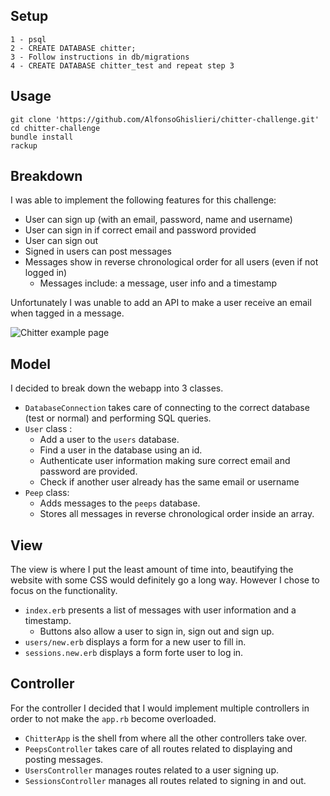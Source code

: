 Setup
----
```
1 - psql
2 - CREATE DATABASE chitter;
3 - Follow instructions in db/migrations
4 - CREATE DATABASE chitter_test and repeat step 3
```

Usage
----
```
git clone 'https://github.com/AlfonsoGhislieri/chitter-challenge.git'
cd chitter-challenge
bundle install
rackup
```

Breakdown
----
I was able to implement the following features for this challenge:
- User can sign up (with an email, password, name and username)
- User can sign in if correct email and password provided
- User can sign out
- Signed in users can post messages
- Messages show in reverse chronological order for all users (even if not logged in)
  - Messages include: a  message, user info and a timestamp

Unfortunately I was unable to add an API to make a user receive an email when tagged in a message.

![Chitter example page](https://i.ibb.co/rGZ70cv/Screenshot-2021-12-12-at-17-44-38.png)

Model
-----
I decided to break down the webapp into 3 classes.
- `DatabaseConnection` takes care of connecting to the correct database (test or normal) and performing SQL queries.
- `User` class :
  - Add a user to the `users` database.
  - Find a user in the database using an id.
  - Authenticate user information making sure correct email and password are provided.
  - Check if another user already has the same email or username
- `Peep` class:
  - Adds messages to the `peeps` database.
  - Stores all messages in reverse chronological order inside an array.

View
-----
The view is where I put the least amount of time into, beautifying the website with some CSS would definitely go a long way. However I chose to focus on the functionality.

- `index.erb` presents a list of messages with user information and a timestamp.
  - Buttons also allow a user to sign in, sign out and sign up.
- `users/new.erb` displays a form for a new user to fill in.
- `sessions.new.erb` displays a form forte user to log in.

Controller
-----
For the controller I decided that I would implement multiple controllers in order to not make the `app.rb` become overloaded.


- `ChitterApp` is the shell from where all the other controllers take over.
- `PeepsController` takes care of all routes related to displaying and posting messages.
- `UsersController` manages routes related to a user signing up.
- `SessionsController` manages all routes related to signing in and out.
